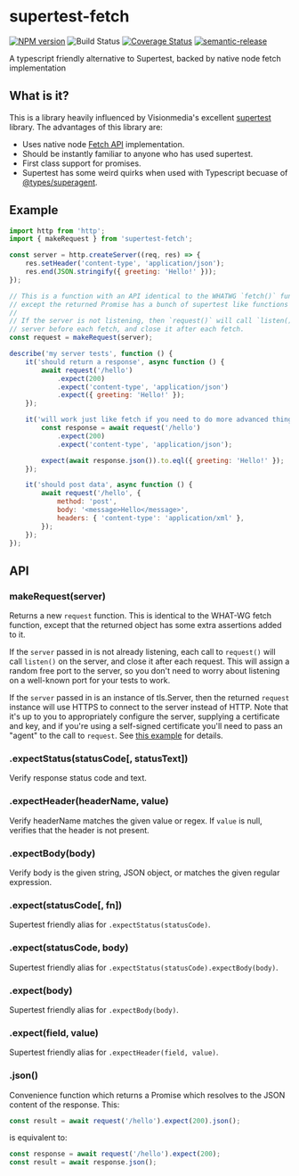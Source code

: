 # supertest-fetch

[![NPM version](https://badge.fury.io/js/supertest-fetch.svg)](https://npmjs.org/package/supertest-fetch)
![Build Status](https://github.com/jwalton/node-supertest-fetch/workflows/GitHub%20CI/badge.svg)
[![Coverage Status](https://coveralls.io/repos/jwalton/node-supertest-fetch/badge.svg)](https://coveralls.io/r/jwalton/node-supertest-fetch)
[![semantic-release](https://img.shields.io/badge/%20%20%F0%9F%93%A6%F0%9F%9A%80-semantic--release-e10079.svg)](https://github.com/semantic-release/semantic-release)

A typescript friendly alternative to Supertest, backed by native node fetch implementation

## What is it?

This is a library heavily influenced by Visionmedia's excellent
[supertest](https://github.com/visionmedia/supertest) library. The advantages
of this library are:

-   Uses native node [Fetch API](https://developer.mozilla.org/en-US/docs/Web/API/Fetch_API) implementation.
-   Should be instantly familiar to anyone who has used supertest.
-   First class support for promises.
-   Supertest has some weird quirks when used with Typescript becuase of
    [@types/superagent](https://github.com/DefinitelyTyped/DefinitelyTyped/issues/12044).

## Example

```js
import http from 'http';
import { makeRequest } from 'supertest-fetch';

const server = http.createServer((req, res) => {
    res.setHeader('content-type', 'application/json');
    res.end(JSON.stringify({ greeting: 'Hello!' }));
});

// This is a function with an API identical to the WHATWG `fetch()` function,
// except the returned Promise has a bunch of supertest like functions on it.
//
// If the server is not listening, then `request()` will call `listen()` on the
// server before each fetch, and close it after each fetch.
const request = makeRequest(server);

describe('my server tests', function () {
    it('should return a response', async function () {
        await request('/hello')
            .expect(200)
            .expect('content-type', 'application/json')
            .expect({ greeting: 'Hello!' });
    });

    it('will work just like fetch if you need to do more advanced things', async function () {
        const response = await request('/hello')
            .expect(200)
            .expect('content-type', 'application/json');

        expect(await response.json()).to.eql({ greeting: 'Hello!' });
    });

    it('should post data', async function () {
        await request('/hello', {
            method: 'post',
            body: '<message>Hello</message>',
            headers: { 'content-type': 'application/xml' },
        });
    });
});
```

## API

### makeRequest(server)

Returns a new `request` function. This is identical to the WHAT-WG fetch function, except that the returned object has some extra assertions added to it.

If the `server` passed in is not already listening, each call to `request()` will call `listen()` on the server, and close it after each request. This will assign a random free port to the server, so you don't need to worry about listening on a well-known port for your tests to work.

If the `server` passed in is an instance of tls.Server, then the returned `request` instance will use HTTPS to connect to the server instead of HTTP. Note that it's up to you to appropriately configure the server, supplying a certificate and key, and if you're using a self-signed certificate you'll need to pass an "agent" to the call to `request`. See [this example](https://github.com/jwalton/node-supertest-fetch/blob/master/test/httpsTest.ts) for details.

### .expectStatus(statusCode[, statusText])

Verify response status code and text.

### .expectHeader(headerName, value)

Verify headerName matches the given value or regex. If `value` is null,
verifies that the header is not present.

### .expectBody(body)

Verify body is the given string, JSON object, or matches the given regular expression.

### .expect(statusCode[, fn])

Supertest friendly alias for `.expectStatus(statusCode)`.

### .expect(statusCode, body)

Supertest friendly alias for `.expectStatus(statusCode).expectBody(body)`.

### .expect(body)

Supertest friendly alias for `.expectBody(body)`.

### .expect(field, value)

Supertest friendly alias for `.expectHeader(field, value)`.

### .json()

Convenience function which returns a Promise which resolves to the JSON content
of the response. This:

```js
const result = await request('/hello').expect(200).json();
```

is equivalent to:

```js
const response = await request('/hello').expect(200);
const result = await response.json();
```
